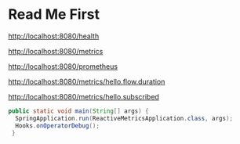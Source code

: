 # Read Me First

<http://localhost:8080/health>

<http://localhost:8080/metrics>

<http://localhost:8080/prometheus>

<http://localhost:8080/metrics/hello.flow.duration>

<http://localhost:8080/metrics/hello.subscribed>

```java
public static void main(String[] args) {
  SpringApplication.run(ReactiveMetricsApplication.class, args);
  Hooks.onOperatorDebug();
 }
```
